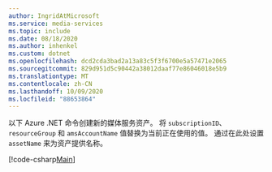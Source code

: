 ```yaml
---
author: IngridAtMicrosoft
ms.service: media-services
ms.topic: include
ms.date: 08/18/2020
ms.author: inhenkel
ms.custom: dotnet
ms.openlocfilehash: dcd2cda3bad2a13a83c5f3f6700e5a57471e2065
ms.sourcegitcommit: 829d951d5c90442a38012daaf77e86046018e5b9
ms.translationtype: MT
ms.contentlocale: zh-CN
ms.lasthandoff: 10/09/2020
ms.locfileid: "88653864"
---
```

<!--Create a media services asset REST-->

以下 Azure .NET 命令创建新的媒体服务资产。 将 `subscriptionID`、`resourceGroup` 和 `amsAccountName` 值替换为当前正在使用的值。 通过在此处设置 `assetName` 来为资产提供名称。

[!code-csharp[Main](../../../../media-services-v3-dotnet-tutorials/AMSV3Tutorials/UploadEncodeAndStreamFiles/Program.cs#CreateInputAsset)]
